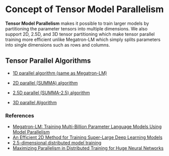 # Concept of Tensor Model Parallelism

**Tensor Model Parallelism** makes it possible to train larger models by partitioning the parameter tensors into multiple dimensions.
We also support 2D, 2.5D, and 3D tensor partitioning which make tensor parallel training more efficient unlike Megatron-LM which simply splits parameters into single dimensions such as rows and columns.

## Tensor Parallel Algorithms
- [1D parallel algorithm (same as Megatron-LM)](tp/1d_parallel_algorithm.md)

- [2D parallel (SUMMA) algorithm](tp/2d_parallel_algorithm.md)

- [2.5D parallel (SUMMA-2.5) algorithm](tp/2p5d_parallel_algorithm.md)

- [3D parallel Algorithm](tp/3d_parallel_algorithm.md)

### References
- [Megatron-LM: Training Multi-Billion Parameter Language Models Using Model Parallelism](https://arxiv.org/abs/1909.08053)
- [An Efficient 2D Method for Training Super-Large Deep Learning Models](https://arxiv.org/abs/2104.05343)
- [2.5-dimensional distributed model training](https://arxiv.org/abs/2105.14500)
- [Maximizing Parallelism in Distributed Training for Huge Neural Networks](https://arxiv.org/abs/2105.14450)



